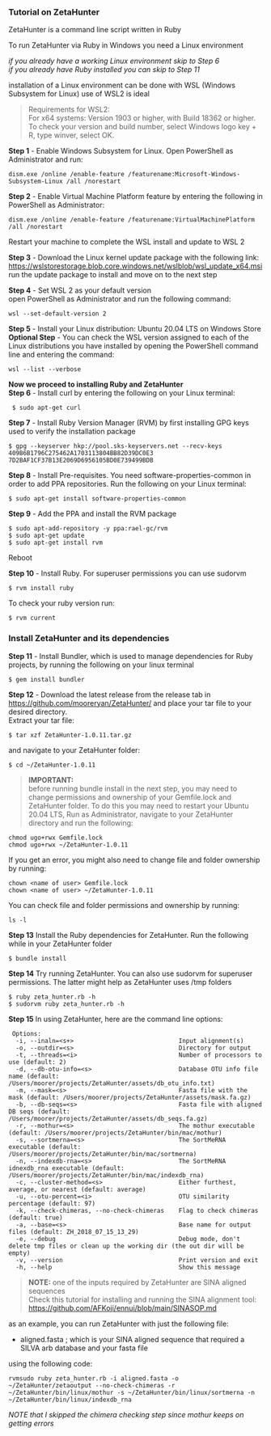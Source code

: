 ### Tutorial on ZetaHunter 

ZetaHunter is a command line script written in Ruby  

To run ZetaHunter via Ruby in Windows you need a Linux environment  

*if you already have a working Linux environment skip to Step 6*  
*if you already have Ruby installed you can skip to Step 11*

installation of a Linux environment can be done with WSL (Windows Subsystem for Linux) use of WSL2 is ideal

>Requirements for WSL2:  
>For x64 systems: Version 1903 or higher, with Build 18362 or higher.  
>To check your version and build number, select Windows logo key + R, type winver, select OK. 

**Step 1** - Enable Windows Subsystem for Linux. Open PowerShell as Administrator and run:
```
dism.exe /online /enable-feature /featurename:Microsoft-Windows-Subsystem-Linux /all /norestart
```

**Step 2** - Enable Virtual Machine Platform feature by entering the following in PowerShell as Administrator:
```
dism.exe /online /enable-feature /featurename:VirtualMachinePlatform /all /norestart
```
Restart your machine to complete the WSL install and update to WSL 2  

**Step 3** - Download the Linux kernel update package with the following link:
 https://wslstorestorage.blob.core.windows.net/wslblob/wsl_update_x64.msi  
run the update package to install and move on to the next step

**Step 4** - Set WSL 2 as your default version  
open PowerShell as Administrator and run the following command:
```
wsl --set-default-version 2
```
**Step 5** - Install your Linux distribution: Ubuntu 20.04 LTS on Windows Store  
**Optional Step** - You can check the WSL version assigned to each of the Linux distributions you have installed by opening the PowerShell command line and entering the command:
```
wsl --list --verbose
```
**Now we proceed to installing Ruby and ZetaHunter**  
**Step 6** - Install curl by entering the following on your Linux terminal: 
```
 $ sudo apt-get curl
```

**Step 7** - Install Ruby Version Manager (RVM) by first installing GPG keys used to verify the installation package
```
$ gpg --keyserver hkp://pool.sks-keyservers.net --recv-keys 409B6B1796C275462A1703113804BB82D39DC0E3 7D2BAF1CF37B13E2069D6956105BD0E739499BDB
```
**Step 8** - Install Pre-requisites. You need software-properties-common in order to add PPA repositories. Run the following on your Linux terminal:
```
$ sudo apt-get install software-properties-common
```
**Step 9** - Add the PPA and install the RVM package
```
$ sudo apt-add-repository -y ppa:rael-gc/rvm
$ sudo apt-get update
$ sudo apt-get install rvm
```
Reboot

**Step 10** - Install Ruby. For superuser permissions you can use sudorvm
```
$ rvm install ruby
```

To check your ruby version run:
```
$ rvm current
```

### Install ZetaHunter and its dependencies
**Step 11** - Install Bundler, which is used to manage dependencies for Ruby projects, by running the following on your linux terminal

```
$ gem install bundler
```
**Step 12** - Download the latest release from the release tab in https://github.com/mooreryan/ZetaHunter/ and place your tar file to your desired directory.  
Extract your tar file:
```
$ tar xzf ZetaHunter-1.0.11.tar.gz
```
and navigate to your ZetaHunter folder:
```
$ cd ~/ZetaHunter-1.0.11
```
>**IMPORTANT:**   
before running bundle install in the next step, you may need to change permissions and ownership of your Gemfile.lock and ZetaHunter folder. To do this you may need to restart your Ubuntu 20.04 LTS, Run as Administrator, navigate to your ZetaHunter directory and run the following:
```
chmod ugo+rwx Gemfile.lock
chmod ugo+rwx ~/ZetaHunter-1.0.11
```
If you get an error, you might also need to change file and folder ownership by running:
```
chown <name of user> Gemfile.lock
chown <name of user> ~/ZetaHunter-1.0.11
```
You can check file and folder permissions and ownership by running:
```
ls -l
```

**Step 13** Install the Ruby dependencies for ZetaHunter. Run the following while in your ZetaHunter folder
```
$ bundle install
```
**Step 14** Try running ZetaHunter. You can also use sudorvm for superuser permissions. The latter might help as ZetaHunter uses /tmp folders
```
$ ruby zeta_hunter.rb -h
$ sudorvm ruby zeta_hunter.rb -h
```
**Step 15** In  using ZetaHunter, here are the command line options:
```
 Options:
  -i, --inaln=<s+>                             Input alignment(s)
  -o, --outdir=<s>                             Directory for output
  -t, --threads=<i>                            Number of processors to use (default: 2)
  -d, --db-otu-info=<s>                        Database OTU info file name (default: /Users/moorer/projects/ZetaHunter/assets/db_otu_info.txt)
  -m, --mask=<s>                               Fasta file with the mask (default: /Users/moorer/projects/ZetaHunter/assets/mask.fa.gz)
  -b, --db-seqs=<s>                            Fasta file with aligned DB seqs (default: /Users/moorer/projects/ZetaHunter/assets/db_seqs.fa.gz)
  -r, --mothur=<s>                             The mothur executable (default: /Users/moorer/projects/ZetaHunter/bin/mac/mothur)
  -s, --sortmerna=<s>                          The SortMeRNA executable (default: /Users/moorer/projects/ZetaHunter/bin/mac/sortmerna)
  -n, --indexdb-rna=<s>                        The SortMeRNA idnexdb_rna executable (default: /Users/moorer/projects/ZetaHunter/bin/mac/indexdb_rna)
  -c, --cluster-method=<s>                     Either furthest, average, or nearest (default: average)
  -u, --otu-percent=<i>                        OTU similarity percentage (default: 97)
  -k, --check-chimeras, --no-check-chimeras    Flag to check chimeras (default: true)
  -a, --base=<s>                               Base name for output files (default: ZH_2018_07_15_13_29)
  -e, --debug                                  Debug mode, don't delete tmp files or clean up the working dir (the out dir will be empty)
  -v, --version                                Print version and exit
  -h, --help                                   Show this message
```
>**NOTE:** one of the inputs required by ZetaHunter are SINA aligned sequences  
>Check this tutorial for installing and running the SINA alignment tool:  
>https://github.com/AFKoji/ennui/blob/main/SINASOP.md

as an example, you can run ZetaHunter with just the following file:

- aligned.fasta ; which is your SINA aligned sequence that required a SILVA arb database and your fasta file

using the following code:   

```
rvmsudo ruby zeta_hunter.rb -i aligned.fasta -o ~/ZetaHunter/zetaoutput --no-check-chimeras -r ~/ZetaHunter/bin/linux/mothur -s ~/ZetaHunter/bin/linux/sortmerna -n ~/ZetaHunter/bin/linux/indexdb_rna
```
*NOTE that I skipped the chimera checking step since mothur keeps on getting errors*

